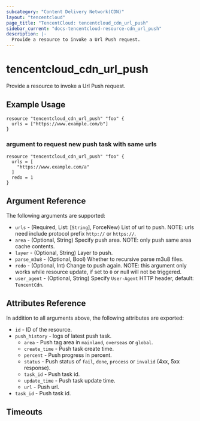 ```yaml
---
subcategory: "Content Delivery Network(CDN)"
layout: "tencentcloud"
page_title: "TencentCloud: tencentcloud_cdn_url_push"
sidebar_current: "docs-tencentcloud-resource-cdn_url_push"
description: |-
  Provide a resource to invoke a Url Push request.
---
```


# tencentcloud_cdn_url_push

Provide a resource to invoke a Url Push request.

## Example Usage

```hcl
resource "tencentcloud_cdn_url_push" "foo" {
  urls = ["https://www.example.com/b"]
}
```

### argument to request new push task with same urls

```hcl
resource "tencentcloud_cdn_url_push" "foo" {
  urls = [
    "https://www.example.com/a"
  ]
  redo = 1
}
```

## Argument Reference

The following arguments are supported:

* `urls` - (Required, List: [`String`], ForceNew) List of url to push. NOTE: urls need include protocol prefix `http://` or `https://`.
* `area` - (Optional, String) Specify push area. NOTE: only push same area cache contents.
* `layer` - (Optional, String) Layer to push.
* `parse_m3u8` - (Optional, Bool) Whether to recursive parse m3u8 files.
* `redo` - (Optional, Int) Change to push again. NOTE: this argument only works while resource update, if set to `0` or null will not be triggered.
* `user_agent` - (Optional, String) Specify `User-Agent` HTTP header, default: `TencentCdn`.

## Attributes Reference

In addition to all arguments above, the following attributes are exported:

* `id` - ID of the resource.
* `push_history` - logs of latest push task.
  * `area` - Push tag area in `mainland`, `overseas` or `global`.
  * `create_time` - Push task create time.
  * `percent` - Push progress in percent.
  * `status` - Push status of `fail`, `done`, `process` or `invalid` (4xx, 5xx response).
  * `task_id` - Push task id.
  * `update_time` - Push task update time.
  * `url` - Push url.
* `task_id` - Push task id.


## Timeouts

<no value>


